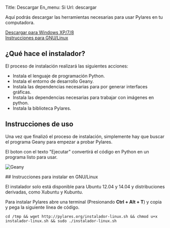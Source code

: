 Title: Descargar
En_menu: Si
Url: descargar

Aquí podrás descargar las herramientas necesarias para usar Pylares en tu
computadora.

<div class="pure-g">
<div class="pure-u-1 pure-u-md-1-2">
<a class="pure-button pure-button-primary" href="/Instalador_Pylares- 0.1.exe">Descargar para Windows XP/7/8</a>
</div>
<div class="pure-u-1 pure-u-md-1-2">
<a class="pure-button pure-button-primary" href="#instalar-en-linux">Instrucciones para GNU/Linux</a>
</div>
</div>

## ¿Qué hace el instalador?

El proceso de instalación realizará las siguientes acciones:

- Instala el lenguaje de programación Python.
- Instala el entorno de desarrollo Geany.
- Instala las dependencias necesarias para por generar interfaces gráficas.
- Instala las dependencias necesarias para trabajar con imágenes en python.
- Instala la biblioteca Pylares.

## Instrucciones de uso

Una vez que finalizó el proceso de instalación, simplemente hay que buscar el
programa Geany para empezar a probar Pylares.

El boton con el texto "Ejecutar" convertirá el código en Python en un programa
listo para usar.

![Geany]({filename}/imagenes/geany-ejecutar.jpg)

<div id="instalar-en-linux"></div>
## Instrucciones para instalar en GNU/Linux

El instalador solo está disponible para Ubuntu 12.04 y 14.04 y distribuciones
derivadas, como Xubuntu y Kubuntu.

Para instalar Pylares abre una terminal (Presionando **Ctrl + Alt + T**) y copia
y pega la siguiente línea de código.

    cd /tmp && wget http://pylares.org/instalador-linux.sh && chmod u+x instalador-linux.sh && sudo ./instalador-linux.sh
